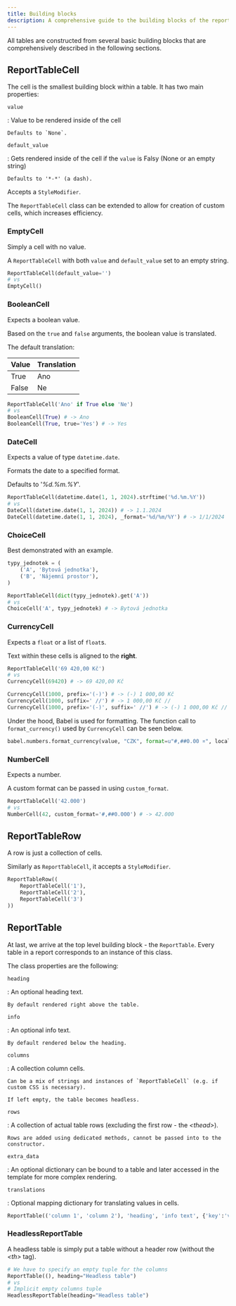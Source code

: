 ```yaml
---
title: Building blocks
description: A comprehensive guide to the building blocks of the report system
---
```


All tables are constructed from several basic building blocks that are comprehensively described in the following sections.

## ReportTableCell

The cell is the smallest building block within a table. It has two main properties:

`value`

:   Value to be rendered inside of the cell

    Defaults to `None`.

`default_value`

:   Gets rendered inside of the cell if the `value` is Falsy (None or an empty string)

    Defaults to '*-*' (a dash).

Accepts a `StyleModifier`.

The `ReportTableCell` class can be extended to allow for creation of custom cells, which increases efficiency.

### EmptyCell

Simply a cell with no value.

A `ReportTableCell` with both `value` and `default_value` set to an empty string.

```Python
ReportTableCell(default_value='')
# vs
EmptyCell()
```

### BooleanCell

Expects a boolean value.

Based on the `true` and `false` arguments, the boolean value is translated.

The default translation:

| Value | Translation |
| ----- | ----------- |
| True  | Ano         |
| False | Ne          |

```Python
ReportTableCell('Ano' if True else 'Ne')
# vs
BooleanCell(True) # -> Ano
BooleanCell(True, true='Yes') # -> Yes
```

### DateCell

Expects a value of type `datetime.date`.

Formats the date to a specified format.

Defaults to '*%d.%m.%Y*'.

```Python
ReportTableCell(datetime.date(1, 1, 2024).strftime('%d.%m.%Y'))
# vs
DateCell(datetime.date(1, 1, 2024)) # -> 1.1.2024
DateCell(datetime.date(1, 1, 2024), _format='%d/%m/%Y') # -> 1/1/2024
```

### ChoiceCell

Best demonstrated with an example.

```Python
typy_jednotek = (
    ('A', 'Bytová jednotka'),
    ('B', 'Nájemní prostor'),
)

ReportTableCell(dict(typy_jednotek).get('A'))
# vs
ChoiceCell('A', typy_jednotek) # -> Bytová jednotka
```

### CurrencyCell

Expects a `float` or a list of `float`s.

Text within these cells is aligned to the **right**.

```Python
ReportTableCell('69 420,00 Kč')
# vs
CurrencyCell(69420) # -> 69 420,00 Kč
```

```Python title="Prefix and suffix"
CurrencyCell(1000, prefix='(-)') # -> (-) 1 000,00 Kč
CurrencyCell(1000, suffix=' //') # -> 1 000,00 Kč //
CurrencyCell(1000, prefix='(-)', suffix=' //') # -> (-) 1 000,00 Kč //
```

Under the hood, Babel is used for formatting. The function call to `format_currency()` used by `CurrencyCell` can be seen below.

```Python title="Format call to Babel"
babel.numbers.format_currency(value, "CZK", format=u"#,##0.00 ¤", locale="cs_CZ")
```

### NumberCell

Expects a number.

A custom format can be passed in using `custom_format`.

```Python
ReportTableCell('42.000')
# vs
NumberCell(42, custom_format='#,##0.000') # -> 42.000
```

## ReportTableRow

A row is just a collection of cells.

Similarly as `ReportTableCell`, it accepts a `StyleModifier`.

```Python
ReportTableRow((
    ReportTableCell('1'),
    ReportTableCell('2'),
    ReportTableCell('3')
))
```

## ReportTable

At last, we arrive at the top level building block - the `ReportTable`. Every table in a report corresponds to an instance of this class.

The class properties are the following:

`heading`

:   An optional heading text.

    By default rendered right above the table.

`info`

:   An optional info text.

    By default rendered below the heading.

`columns`

:   A collection column cells.

    Can be a mix of strings and instances of `ReportTableCell` (e.g. if custom CSS is necessary).

    If left empty, the table becomes headless.

`rows`

:   A collection of actual table rows (excluding the first row - the *&lt;thead>*).

    Rows are added using dedicated methods, cannot be passed into to the constructor.

`extra_data`

:   An optional dictionary can be bound to a table and later accessed in the template for more complex rendering.

`translations`

:   Optional mapping dictionary for translating values in cells.

```Python
ReportTable(('column 1', 'column 2'), 'heading', 'info text', {'key':'val'})
```

### HeadlessReportTable

A headless table is simply put a table without a header row (without the *&lt;th>* tag).

```Python
# We have to specify an empty tuple for the columns
ReportTable((), heading="Headless table")
# vs
# Implicit empty columns tuple
HeadlessReportTable(heading="Headless table")
```